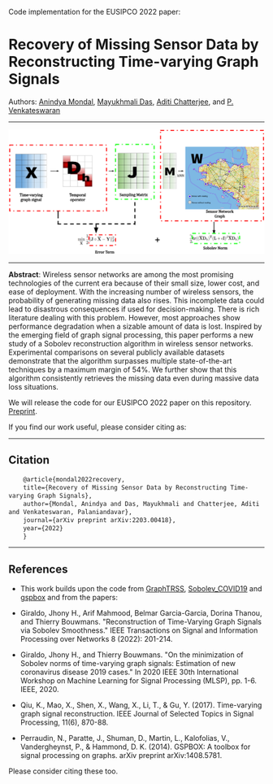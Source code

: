 Code implementation for the EUSIPCO 2022 paper: 
# Recovery of Missing Sensor Data by Reconstructing Time-varying Graph Signals
Authors: [Anindya Mondal](https://sites.google.com/view/anindyamondal), [Mayukhmali Das](), [Aditi Chatterjee](), and [P. Venkateswaran]()

- - - -
![Pipeline](https://raw.githubusercontent.com/anindya2001/EUSIPCO_22_Sobolev/main/schematic.png)
- - - -
**Abstract**: Wireless sensor networks are among the most promising technologies of the current era because of their small size, lower cost, and ease of deployment. With the increasing number of wireless sensors, the probability of generating missing data also rises. This incomplete data could lead to disastrous consequences if used for decision-making. There is rich literature dealing with this problem. However, most approaches show performance degradation when a sizable amount of data is lost. Inspired by the emerging field of graph signal processing, this paper performs a new study of a Sobolev reconstruction algorithm in wireless sensor networks. Experimental comparisons on several publicly available datasets demonstrate that the algorithm surpasses multiple state-of-the-art techniques by a maximum margin of 54\%. We further show that this algorithm consistently retrieves the missing data even during massive data loss situations.

We will release the code for our EUSIPCO 2022 paper on this repository. [Preprint](https://arxiv.org/abs/2203.00418).

If you find our work useful, please consider citing as: 
- - - -
## Citation

        @article{mondal2022recovery,
        title={Recovery of Missing Sensor Data by Reconstructing Time-varying Graph Signals},
        author={Mondal, Anindya and Das, Mayukhmali and Chatterjee, Aditi and Venkateswaran, Palaniandavar},
        journal={arXiv preprint arXiv:2203.00418},
        year={2022}
        }
        
- - - -

## References

- This work builds upon the code from [GraphTRSS](https://github.com/jhonygiraldo/GraphTRSS), [Sobolev_COVID19](https://github.com/jhonygiraldo/Sobolev_COVID19) and [gspbox](https://github.com/epfl-lts2/gspbox) and from the papers: 

- Giraldo, Jhony H., Arif Mahmood, Belmar Garcia-Garcia, Dorina Thanou, and Thierry Bouwmans. "Reconstruction of Time-Varying Graph Signals via Sobolev Smoothness." IEEE Transactions on Signal and Information Processing over Networks 8 (2022): 201-214.
- Giraldo, Jhony H., and Thierry Bouwmans. "On the minimization of Sobolev norms of time-varying graph signals: Estimation of new coronavirus disease 2019 cases." In 2020 IEEE 30th International Workshop on Machine Learning for Signal Processing (MLSP), pp. 1-6. IEEE, 2020.
- Qiu, K., Mao, X., Shen, X., Wang, X., Li, T., & Gu, Y. (2017). Time-varying graph signal reconstruction. IEEE Journal of Selected Topics in Signal Processing, 11(6), 870-88.
- Perraudin, N., Paratte, J., Shuman, D., Martin, L., Kalofolias, V., Vandergheynst, P., & Hammond, D. K. (2014). GSPBOX: A toolbox for signal processing on graphs. arXiv preprint arXiv:1408.5781.

Please consider citing these too. 
